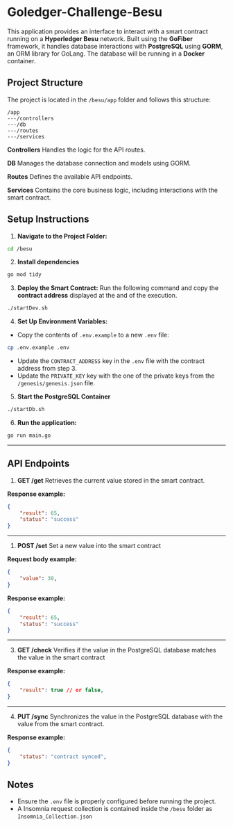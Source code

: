 
# Goledger-Challenge-Besu

This application provides an interface to interact with a smart contract running on a **Hyperledger Besu** network. Built using the **GoFiber** framework, it handles database interactions with **PostgreSQL** using **GORM**, an ORM library for GoLang. The database will be running in a **Docker** container.

## Project Structure
The project is located in the `/besu/app` folder and follows this structure:
```
/app
---/controllers
---/db
---/routes
---/services
```

**Controllers**
Handles the logic for the API routes.

**DB**
Manages the database connection and models using GORM.

**Routes**
Defines the available API endpoints.

**Services**
Contains the core business logic, including interactions with the smart contract. 

## Setup Instructions

1. **Navigate to the Project Folder:**
```bash
cd /besu
```
2. **Install dependencies**
```bash
go mod tidy
```
3. **Deploy the Smart Contract:** Run the following command and copy the **contract address** displayed at the and of the execution.
```bash
./startDev.sh
```
4. **Set Up Environment Variables:**
* Copy the contents of `.env.example` to a new `.env` file:
```bash
cp .env.example .env
```
* Update the `CONTRACT_ADDRESS` key in the `.env` file with the contract address from step 3.
* Update the `PRIVATE_KEY` key with the one of the private keys from the `/genesis/genesis.json` file.
5. **Start the PostgreSQL Container**
```bash
./startDb.sh
```
6. **Run the application:**
```bash
go run main.go
```

---

## API Endpoints

1. **GET /get**
Retrieves the current value stored in the smart contract.

**Response example:**
```json
{
	"result": 65,
	"status": "success"
}
```
--- 

1. **POST /set**
Set a new value into the smart contract

**Request body example:**
```json
{
	"value": 30,
}
```
**Response example:**
```json
{
	"result": 65,
	"status": "success"
}
```
--- 

3. **GET /check**
Verifies if the value in the PostgreSQL database matches the value in the smart contract

**Response example:**
```json
{
	"result": true // or false,
}
```
--- 

4. **PUT /sync**
Synchronizes the value in the PostgreSQL database with the value from the smart contract.

**Response example:**
```json
{
	"status": "contract synced",
}
```

## Notes
* Ensure the `.env` file is properly configured before running the project.
* A Insomnia request collection is contained inside the `/besu` folder as `Insomnia_Collection.json`